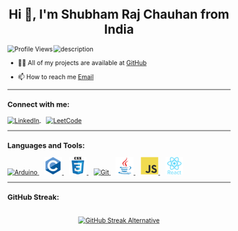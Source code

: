 <h1 align="center">Hi 👋, I'm Shubham Raj Chauhan from India</h1>

<img src="https://user-images.githubusercontent.com/55389276/140866485-8fb1c876-9a8f-4d6a-98dc-08c4981eaf70.gif" alt="description" width="400" align="right">

<p align="left"> 
  <img src="https://komarev.com/ghpvc/?username=ShubhamRajChauhan&label=Profile%20views&color=0e75b6&style=flat" alt="Profile Views" /> 
</p>

- 👨‍💻 All of my projects are available at [GitHub](https://github.com/ShubhamRajChauhan)

- 📫 How to reach me [Email](mailto:shubhamrajchauhan07@gmail.com)
---

<h3 align="left">Connect with me:</h3>
<p align="left">
  <a href="https://www.linkedin.com/in/shubham-raj-chauhan-5a4aa5280/" target="_blank">
    <img align="center" src="https://raw.githubusercontent.com/rahuldkjain/github-profile-readme-generator/master/src/images/icons/Social/linked-in-alt.svg" alt="LinkedIn" height="30" width="40" />
  </a> &nbsp;&nbsp;
  <a href="https://leetcode.com/shubhamrajchauhan07/" target="_blank">
    <img align="center" src="https://raw.githubusercontent.com/rahuldkjain/github-profile-readme-generator/master/src/images/icons/Social/leet-code.svg" alt="LeetCode" height="30" width="40" />
  </a>
</p>

---

<h3 align="left">Languages and Tools:</h3>
<p align="left">
  <a href="https://www.arduino.cc/" target="_blank"> 
    <img src="https://cdn.worldvectorlogo.com/logos/arduino-1.svg" alt="Arduino" width="40" height="40"/> 
  </a> &nbsp;&nbsp;
  <a href="https://www.cprogramming.com/" target="_blank"> 
    <img src="https://raw.githubusercontent.com/devicons/devicon/master/icons/c/c-original.svg" alt="C" width="40" height="40"/> 
  </a> &nbsp;&nbsp;
  <a href="https://www.w3schools.com/css/" target="_blank"> 
    <img src="https://raw.githubusercontent.com/devicons/devicon/master/icons/css3/css3-original-wordmark.svg" alt="CSS3" width="40" height="40"/> 
  </a> &nbsp;&nbsp;
  <a href="https://git-scm.com/" target="_blank"> 
    <img src="https://www.vectorlogo.zone/logos/git-scm/git-scm-icon.svg" alt="Git" width="40" height="40"/> 
  </a> &nbsp;&nbsp;
  <a href="https://www.java.com" target="_blank"> 
    <img src="https://raw.githubusercontent.com/devicons/devicon/master/icons/java/java-original.svg" alt="Java" width="40" height="40"/> 
  </a> &nbsp;&nbsp;
  <a href="https://developer.mozilla.org/en-US/docs/Web/JavaScript" target="_blank"> 
    <img src="https://raw.githubusercontent.com/devicons/devicon/master/icons/javascript/javascript-original.svg" alt="JavaScript" width="40" height="40"/> 
  </a> &nbsp;&nbsp;
  <a href="https://reactjs.org/" target="_blank"> 
    <img src="https://raw.githubusercontent.com/devicons/devicon/master/icons/react/react-original-wordmark.svg" alt="React" width="40" height="40"/> 
  </a>
</p>

---

<h3 align="left">GitHub Streak:</h3>
<p align="center">
  <!-- If the first one doesn't work, try the second one -->
<!--   <img src="https://github-readme-streak-stats.herokuapp.com/?user=ShubhamRajChauhan&theme=dark" alt="GitHub Streak" /> -->
  
  <!-- Alternative streak stats (if the above link doesn't work) -->
  <br>
  <a href="https://github.com/ShubhamRajChauhan">
    <img src="https://streak-stats.demolab.com/?user=ShubhamRajChauhan&theme=dark" alt="GitHub Streak Alternative" />
  </a>
</p>

